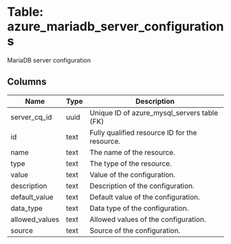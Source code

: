 
# Table: azure_mariadb_server_configurations
MariaDB server configuration
## Columns
| Name        | Type           | Description  |
| ------------- | ------------- | -----  |
|server_cq_id|uuid|Unique ID of azure_mysql_servers table (FK)|
|id|text|Fully qualified resource ID for the resource.|
|name|text|The name of the resource.|
|type|text|The type of the resource.|
|value|text|Value of the configuration.|
|description|text|Description of the configuration.|
|default_value|text|Default value of the configuration.|
|data_type|text|Data type of the configuration.|
|allowed_values|text|Allowed values of the configuration.|
|source|text|Source of the configuration.|
